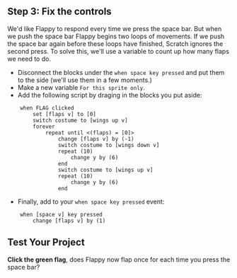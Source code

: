 ## **Step 3:** Fix the controls

We'd like Flappy to respond every time we press the space bar. But when we push the space bar Flappy begins two loops of movements. If we push the space bar again before these loops have finished, Scratch ignores the second press. To solve this, we'll use a variable to count up how many flaps we need to do.



+ Disconnect the blocks under the `when space key pressed` and put them to the side (we'll use them in a few moments.)
+ Make a new variable `For this sprite only`.
+ Add the following script by draging in the blocks you put aside:
```blocks
    when FLAG clicked
        set [flaps v] to [0]
        switch costume to [wings up v]
        forever
            repeat until <(flaps) = [0]>
                change [flaps v] by (-1)
                switch costume to [wings down v]
                repeat (10)
                    change y by (6)
                end
                switch costume to [wings up v]
                repeat (10)
                    change y by (6)
                end
```
+ Finally, add to your `when space key pressed` event:
```blocks
    when [space v] key pressed
        change [flaps v] by (1)
```

## Test Your Project

__Click the green flag__, does Flappy now flap once for each time you press the space bar?



